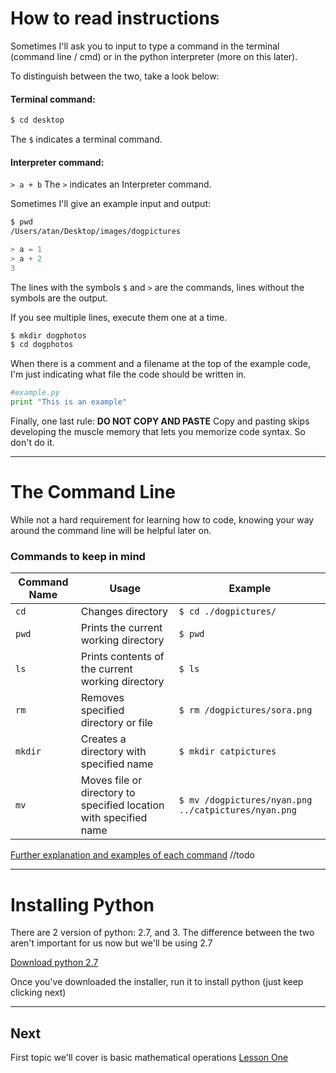 # How to read instructions
Sometimes I'll ask you to input to type a command in the terminal (command line / cmd) or in the python interpreter (more on this later).

To distinguish between the two, take a look below:

#### Terminal command:
```bash
$ cd desktop
```
The `$` indicates a terminal command.
#### Interpreter command:
`> a + b`
The `>` indicates an Interpreter command.

Sometimes I'll give an example input and output:
```bash
$ pwd
/Users/atan/Desktop/images/dogpictures
```
```python
> a = 1
> a + 2
3
```
The lines with the symbols `$` and `>` are the commands, lines without the symbols are the output.

If you see multiple lines, execute them one at a time.
```bash
$ mkdir dogphotos
$ cd dogphotos
```
When there is a comment and a filename at the top of the example code, I'm just indicating what file the code should be written in.
```python
#example.py
print "This is an example"
```


Finally, one last rule:
**DO NOT COPY AND PASTE**
Copy and pasting skips developing the muscle memory that lets you memorize code syntax. So don't do it.

---

# The Command Line
While not a hard requirement for learning how to code, knowing your way around the command line will be helpful later on.

### Commands to keep in mind
|Command Name|Usage|Example|
|---|---|----|
|`cd`|Changes directory| `$ cd ./dogpictures/`|
|`pwd`|Prints the current working directory|`$ pwd`|
|`ls`|Prints contents of the current working directory|`$ ls`|
|`rm`|Removes specified directory or file|`$ rm /dogpictures/sora.png`|
|`mkdir`|Creates a directory with specified name|`$ mkdir catpictures`|
|`mv`|Moves file or directory to specified location with specified name|`$ mv /dogpictures/nyan.png ../catpictures/nyan.png`|

[Further explanation and examples of each command](link) //todo

---
# Installing Python
There are 2 version of python: 2.7, and 3. The difference between the two aren't important for us now but we'll be using 2.7

[Download python 2.7](https://www.python.org/downloads/)

Once you've downloaded the installer, run it to install python (just keep clicking next)

---

## Next
First topic we'll cover is basic mathematical operations
[Lesson One](https://github.com/MoF-Dev/learningpython/tree/master/Lessons/lesson1)
